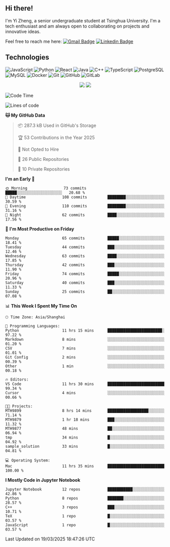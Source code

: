 ## Hi there!

I'm Yi Zheng, a senior undergraduate student at Tsinghua University. I'm a tech enthusiast and am always open to collaborating on projects and innovative ideas.

Feel free to reach me here: [![Gmail Badge](https://img.shields.io/badge/-zhengyi20thu@gmail.com-c14438?style=flat-square&logo=Gmail&logoColor=white&link=mailto:zhengyi20thu@gmail.com)](mailto:zhengyi20thu@gmail.com)
[![Linkedin Badge](https://img.shields.io/badge/-yizheng20-blue?style=flat-square&logo=Linkedin&logoColor=white&link=https://www.linkedin.com/in/yizheng20/)](https://www.linkedin.com/in/yi-zheng-mfe/)

## Technologies

![JavaScript](https://img.shields.io/badge/-JavaScript-black?style=flat-square&logo=javascript)
![Python](https://img.shields.io/badge/-Python-black?style=flat-square&logo=Python)
![React](https://img.shields.io/badge/-React-black?style=flat-square&logo=react)
![Java](https://img.shields.io/badge/-java-E34A86?style=flat-square&logo=java)
![C++](https://img.shields.io/badge/-C++-00599C?style=flat-square&logo=c)
![TypeScript](https://img.shields.io/badge/-TypeScript-007ACC?style=flat-square&logo=typescript)
![PostgreSQL](https://img.shields.io/badge/-PostgreSQL-336791?style=flat-square&logo=postgresql)
![MySQL](https://img.shields.io/badge/-MySQL-black?style=flat-square&logo=mysql)
![Docker](https://img.shields.io/badge/-Docker-black?style=flat-square&logo=docker)
![Git](https://img.shields.io/badge/-Git-black?style=flat-square&logo=git)
![GitHub](https://img.shields.io/badge/-GitHub-181717?style=flat-square&logo=github)
![GitLab](https://img.shields.io/badge/-GitLab-FCA121?style=flat-square&logo=gitlab)

<p align="center">
    <img src = "https://github-readme-stats.vercel.app/api?username=Zheng-Yi-git&show_icons=true&theme=yeblu&hide_border=true&count_private=true">
    <img src = "https://github-readme-stats.vercel.app/api/top-langs/?username=Zheng-Yi-git&hide=html,css&theme=yeblu&layout=compact&hide_border=true&count_private=true&langs_count=8">
</p>

<!--START_SECTION:waka-->
![Code Time](http://img.shields.io/badge/Code%20Time-1%2C201%20hrs%2054%20mins-blue)

![Lines of code](https://img.shields.io/badge/From%20Hello%20World%20I%27ve%20Written-2.8%20million%20lines%20of%20code-blue)

**🐱 My GitHub Data** 

> 📦 287.3 kB Used in GitHub's Storage 
 > 
> 🏆 53 Contributions in the Year 2025
 > 
> 🚫 Not Opted to Hire
 > 
> 📜 26 Public Repositories 
 > 
> 🔑 10 Private Repositories 
 > 
**I'm an Early 🐤** 

```text
🌞 Morning                73 commits          █████░░░░░░░░░░░░░░░░░░░░   20.68 % 
🌆 Daytime                108 commits         ████████░░░░░░░░░░░░░░░░░   30.59 % 
🌃 Evening                110 commits         ████████░░░░░░░░░░░░░░░░░   31.16 % 
🌙 Night                  62 commits          ████░░░░░░░░░░░░░░░░░░░░░   17.56 % 
```
📅 **I'm Most Productive on Friday** 

```text
Monday                   65 commits          █████░░░░░░░░░░░░░░░░░░░░   18.41 % 
Tuesday                  44 commits          ███░░░░░░░░░░░░░░░░░░░░░░   12.46 % 
Wednesday                63 commits          ████░░░░░░░░░░░░░░░░░░░░░   17.85 % 
Thursday                 42 commits          ███░░░░░░░░░░░░░░░░░░░░░░   11.90 % 
Friday                   74 commits          █████░░░░░░░░░░░░░░░░░░░░   20.96 % 
Saturday                 40 commits          ███░░░░░░░░░░░░░░░░░░░░░░   11.33 % 
Sunday                   25 commits          ██░░░░░░░░░░░░░░░░░░░░░░░   07.08 % 
```


📊 **This Week I Spent My Time On** 

```text
🕑︎ Time Zone: Asia/Shanghai

💬 Programming Languages: 
Python                   11 hrs 15 mins      ████████████████████████░   97.22 % 
Markdown                 8 mins              ░░░░░░░░░░░░░░░░░░░░░░░░░   01.20 % 
CSV                      7 mins              ░░░░░░░░░░░░░░░░░░░░░░░░░   01.01 % 
Git Config               2 mins              ░░░░░░░░░░░░░░░░░░░░░░░░░   00.39 % 
Other                    1 min               ░░░░░░░░░░░░░░░░░░░░░░░░░   00.18 % 

🔥 Editors: 
VS Code                  11 hrs 30 mins      █████████████████████████   99.34 % 
Cursor                   4 mins              ░░░░░░░░░░░░░░░░░░░░░░░░░   00.66 % 

🐱‍💻 Projects: 
MTH9899                  8 hrs 14 mins       ██████████████████░░░░░░░   71.14 % 
MTH9879                  1 hr 18 mins        ███░░░░░░░░░░░░░░░░░░░░░░   11.32 % 
MTH9877                  48 mins             ██░░░░░░░░░░░░░░░░░░░░░░░   06.94 % 
tmp                      34 mins             █░░░░░░░░░░░░░░░░░░░░░░░░   04.92 % 
sample_solution          33 mins             █░░░░░░░░░░░░░░░░░░░░░░░░   04.81 % 

💻 Operating System: 
Mac                      11 hrs 35 mins      █████████████████████████   100.00 % 
```

**I Mostly Code in Jupyter Notebook** 

```text
Jupyter Notebook         12 repos            ███████████░░░░░░░░░░░░░░   42.86 % 
Python                   8 repos             ███████░░░░░░░░░░░░░░░░░░   28.57 % 
C++                      3 repos             ███░░░░░░░░░░░░░░░░░░░░░░   10.71 % 
TeX                      1 repo              █░░░░░░░░░░░░░░░░░░░░░░░░   03.57 % 
JavaScript               1 repo              █░░░░░░░░░░░░░░░░░░░░░░░░   03.57 % 
```




 Last Updated on 19/03/2025 18:47:26 UTC
<!--END_SECTION:waka-->
